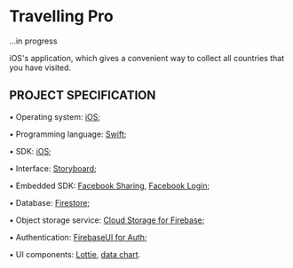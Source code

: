 # Travelling Pro

...in progress

iOS's application, which gives a convenient way to collect all countries that you have visited.

## PROJECT SPECIFICATION

• Operating system: [iOS](https://www.apple.com/ios/ios-14/);

• Programming language: [Swift](https://developer.apple.com/swift/);

• SDK: [iOS](https://developer.apple.com/);

•  Interface: [Storyboard](https://developer.apple.com/library/archive/documentation/General/Conceptual/Devpedia-CocoaApp/Storyboard.html);

• Embedded SDK: [Facebook Sharing](https://developers.facebook.com/docs/sharing/ios),
[Facebook Login](https://developers.facebook.com/docs/facebook-login/overview);

• Database: [Firestore](https://firebase.google.com/docs/firestore);

• Object storage service: [Cloud Storage for Firebase](https://firebase.google.com/docs/storage);

• Authentication: [FirebaseUI for Auth](https://firebase.google.com/docs/auth/ios/firebaseui);

• UI components: [Lottie](https://lottiefiles.com/what-is-lottie), 
 [data chart](https://github.com/danielgindi/Charts).
